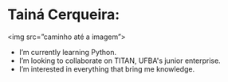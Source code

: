 

<h1>Tainá Cerqueira: </h1>

<img src=”caminho até a imagem”>

- I’m currently learning Python.
- I’m looking to collaborate on TITAN, UFBA's junior enterprise.
- I’m interested in everything that bring me knowledge.
  
 
  
  
